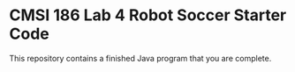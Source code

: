# CMSI 186 Lab 4 Robot Soccer Starter Code

This repository contains a finished Java program that you are complete.

